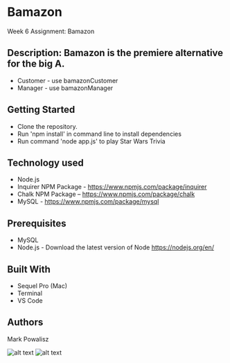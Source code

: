 # Bamazon
Week 6 Assignment: Bamazon

## Description: Bamazon is the premiere alternative for the big A.
  * Customer - use bamazonCustomer
  * Manager - use bamazonManager

## Getting Started
  * Clone the repository.
  * Run 'npm install' in command line to install dependencies
  * Run command 'node app.js' to play Star Wars Trivia

## Technology used
  * Node.js
  * Inquirer NPM Package - https://www.npmjs.com/package/inquirer
  * Chalk NPM Package – https://www.npmjs.com/package/chalk
  * MySQL - https://www.npmjs.com/package/mysql

## Prerequisites
  * MySQL
  * Node.js - Download the latest version of Node https://nodejs.org/en/

## Built With
  * Sequel Pro (Mac)
  * Terminal
  * VS Code

## Authors
  Mark Powalisz

![alt text](bamazon_pass.gif "Passing GIF")
![alt text](bamazon_fail.gif "Failing GIF")